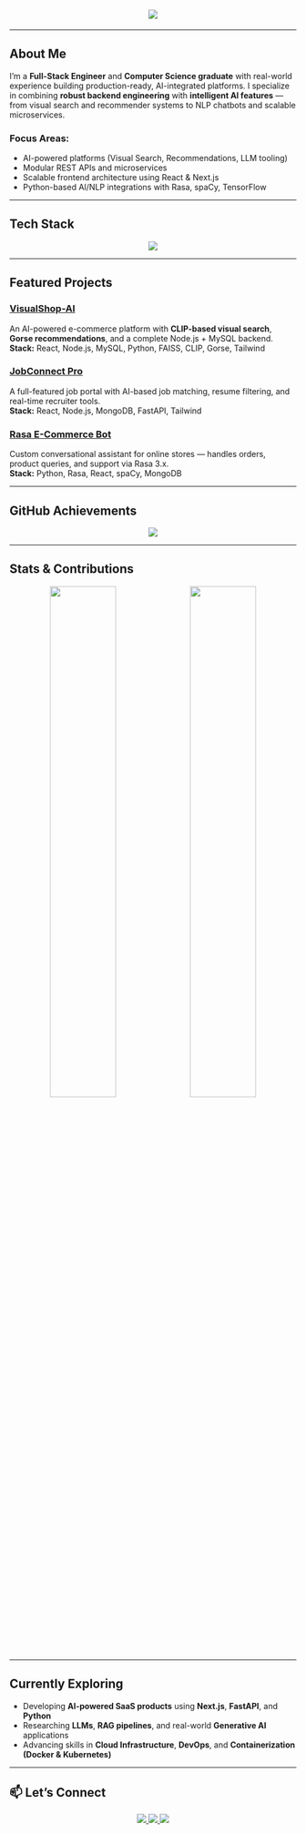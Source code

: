 <h1 align="center">
  <img src="https://readme-typing-svg.herokuapp.com?font=Fira+Code&duration=3000&pause=1000&color=1E90FF&center=true&vCenter=true&width=600&lines=Hi%2C+I'm+Amaeda+Qureshi!;Full-Stack+Engineer+%7C+AI-Driven+Systems;Building+Scalable+Web+%26+ML+Solutions" />
</h1>

---

##  About Me

I’m a **Full-Stack Engineer** and **Computer Science graduate** with real-world experience building production-ready, AI-integrated platforms. I specialize in combining **robust backend engineering** with **intelligent AI features** — from visual search and recommender systems to NLP chatbots and scalable microservices.

### Focus Areas:
- AI-powered platforms (Visual Search, Recommendations, LLM tooling)
- Modular REST APIs and microservices
- Scalable frontend architecture using React & Next.js
- Python-based AI/NLP integrations with Rasa, spaCy, TensorFlow

---

##  Tech Stack

<p align="center">
  <img src="https://skillicons.dev/icons?i=js,ts,react,nextjs,nodejs,express,mysql,mongodb,python,rasa,tensorflow,docker,git,github,vercel" />
</p>

---

##  Featured Projects

###  [VisualShop-AI](https://github.com/AmaedaQ/VisualShop-AI)  
An AI-powered e-commerce platform with **CLIP-based visual search**, **Gorse recommendations**, and a complete Node.js + MySQL backend.  
**Stack:** React, Node.js, MySQL, Python, FAISS, CLIP, Gorse, Tailwind

###  [JobConnect Pro](https://github.com/AmaedaQ/job-portal)  
A full-featured job portal with AI-based job matching, resume filtering, and real-time recruiter tools.  
**Stack:** React, Node.js, MongoDB, FastAPI, Tailwind

###  [Rasa E-Commerce Bot](https://github.com/AmaedaQ/rasa-ecommerce-bot)  
Custom conversational assistant for online stores — handles orders, product queries, and support via Rasa 3.x.  
**Stack:** Python, Rasa, React, spaCy, MongoDB

---

##  GitHub Achievements

<p align="center">
  <img src="https://github-profile-trophy.vercel.app/?username=AmaedaQ&theme=algolia&no-frame=true&margin-w=10&row=1&column=6" />
</p>

---

##  Stats & Contributions

<p align="center">
  <img src="https://github-readme-stats.vercel.app/api?username=AmaedaQ&show_icons=true&theme=tokyonight&count_private=true" width="48%" />
  <img src="https://github-readme-streak-stats.herokuapp.com/?user=AmaedaQ&theme=tokyonight" width="48%" />
</p>

---

##  Currently Exploring

- Developing **AI-powered SaaS products** using **Next.js**, **FastAPI**, and **Python**
- Researching **LLMs**, **RAG pipelines**, and real-world **Generative AI** applications
- Advancing skills in **Cloud Infrastructure**, **DevOps**, and **Containerization (Docker & Kubernetes)**
---

## 📫 Let’s Connect

<p align="center">
  <a href="https://www.linkedin.com/in/amaeda-qureshi-305bb928a" target="_blank">
    <img src="https://img.shields.io/badge/LinkedIn-%230077B5.svg?style=flat&logo=linkedin&logoColor=white" />
  </a>
  <a href="https://github.com/AmaedaQ" target="_blank">
    <img src="https://img.shields.io/badge/GitHub-%23181717.svg?style=flat&logo=github&logoColor=white" />
  </a>
  <a href="mailto:amaedaqureshi@gmail.com" target="_blank">
    <img src="https://img.shields.io/badge/Email-%23D14836.svg?style=flat&logo=gmail&logoColor=white" />
  </a>
</p>
